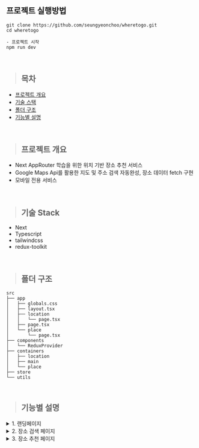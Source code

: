 ## 프로젝트 실행방법

```
git clone https://github.com/seungyeonchoo/wheretogo.git
cd wheretogo

- 프로젝트 시작
npm run dev

```

<br>

> ## 목차

- [프로젝트 개요](#프로젝트-개요)
- [기술 스택](#기술-스택)
- [폴더 구조](#폴더-구조)
- [기능별 설명](#기능별-설명)

<br>

> ## 프로젝트 개요

- Next AppRouter 학습을 위한 위치 기반 장소 추천 서비스
- Google Maps Api를 활용한 지도 및 주소 검색 자동완성, 장소 데이터 fetch 구현
- 모바일 전용 서비스

<br>

> ## 기술 Stack

- Next
- Typescript
- tailwindcss
- redux-toolkit

<br>

> ## 폴더 구조

```
src
├── app
│   ├── globals.css
│   ├── layout.tsx
│   ├── location
│   │   └── page.tsx
│   ├── page.tsx
│   └── place
│       └── page.tsx
├── components
│   └── ReduxProvider
├── containers
│   ├── location
│   ├── main
│   └── place
├── store
└── utils



```

> ## 기능별 설명

  <details>
    <summary>1. 랜딩페이지</summary>
    <p align="center">
    <img src="https://github.com/seungyeonchoo/react_ts_administrator_page/assets/100207630/104bbe65-67cc-4a91-aa58-47b875c763aa"/>
    </p>
    
    1. 서비스 랜딩 페이지 - 프로젝트에 대한 간략한 소개
    2. 장소검색하기 버튼 클릭 시 '/location' 경로 (장소 검색 페이지)로 이동하도록 구현

  </details>

  <details>
    <summary>2. 장소 검색 페이지 </summary>
    <p align="center">
    <img src="https://github.com/seungyeonchoo/makemyhabits/assets/100207630/34da3188-c53a-4371-8114-66cbfa4140ae"/>
    </p>

    1. Google Map 구현
        - react-google-maps/api 라이브러리 활용한 구글 지도 출력
        - default location : 종로구청
        - 검색된 위치 마커 및 원 반경 표시 구현
    2. AutoComplete 구현
        - react-google-maps/api 라이브러리 활용한 장소검색 자동완성 구현
        - 자동완성 주소 선택 시 redux store에 저장된 location({lat, lng}) 값 변경 구현
        - 주소 검색 시 검색된 위치로 지도 이동 후 [시작하기] 버튼 UI 출력
    3. 시작하기 버튼
        - 버튼을 클릭하면 장소 추천 페이지로 이동하도록 구현

  </details>
    <details>
    <summary>3. 장소 추천 페이지 </summary>
    <p align="center">
    <img src="https://github.com/seungyeonchoo/react_ts_administrator_page/assets/100207630/3e0f0bb1-043a-4dab-a927-b303e75ea3d5"/>
    </p>

    1. 장소 추천
      - Google Place Search API를 활용해 검색한 장소 주변 20개의 음식점을 추천
      - 장소의 특징을 Badge 형태로 보여줄 수 있도록 구현
      - radio 를 활용해 about/영업시간/리뷰 버튼이 클릭 되었을 때 해당 내용을 보여주도록 구현
      - 리뷰 클릭 시 전체 텍스트 보기 구현

  </details>

<br>
